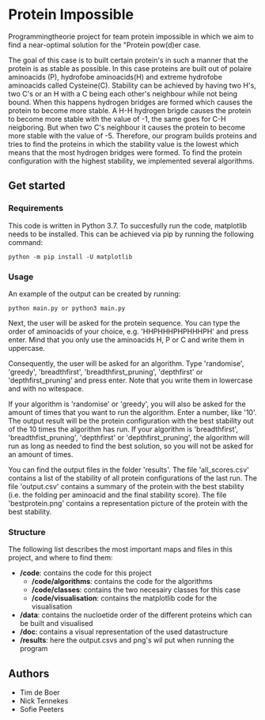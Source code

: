 # Protein Impossible
Programmingtheorie project for team protein impossible in which we aim to find a near-optimal solution for the "Protein pow(d)er case.

The goal of this case is to built certain protein's in such a manner that the protein is as stable as possible. In this case proteins are built out of polaire aminoacids (P), hydrofobe aminoacids(H) and extreme hydrofobe aminoacids called Cysteine(C). Stability can be achieved by having two H's, two C's or an H with a C being each other's neighbour while not being bound. When this happens hydrogen bridges are formed which causes the protein to become more stable. A H-H hydrogen brigde causes the protein to become more stable with the value of -1, the same goes for C-H neigboring. But when two C's neighbour it causes the protein to become more stable with the value of -5. Therefore, our program builds proteins and tries to find the proteins in which the stability value is the lowest which means that the most hydrogen bridges were formed. To find the protein configuration with the highest stability, we implemented several algorithms. 

## Get started

### Requirements

This code is written in Python 3.7. To succesfully run the code, matplotlib needs to be installed. This can be achieved via pip by running the following command: 

```
python -m pip install -U matplotlib
```

### Usage

An example of the output can be created by running:

```
python main.py or python3 main.py
```
Next, the user will be asked for the protein sequence. You can type the order of aminoacids of your choice, e.g. 'HHPHHHPHPHHHPH' and press enter. Mind that you only use the aminoacids H, P or C and write them in uppercase. 

Consequently, the user will be asked for an algorithm. Type 'randomise', 'greedy', 'breadthfirst', 'breadthfirst_pruning', 'depthfirst' or 'depthfirst_pruning' and press enter. Note that you write them in lowercase and with no witespace. 

If your algorithm is 'randomise' or 'greedy', you will also be asked for the amount of times that you want to run the algorithm. Enter a number, like '10'. The output result will be the protein configuration with the best stability out of the 10 times the algorithm has run. If your algorithm is 'breadthfirst', 'breadthfist_pruning', 'depthfirst' or 'depthfirst_pruning', the algorithm will run as long as needed to find the best solution, so you will not be asked for an amount of times.

You can find the output files in the folder 'results'. The file 'all_scores.csv' contains a list of the stability of all protein configurations of the last run. The file 'output.csv' contains a summary of the protein with the best stability (i.e. the folding per aminoacid and the final stability score). The file 'bestprotein.png' contains a representation picture of the protein with the best stability. 


### Structure
The following list describes the most important maps and files in this project, and where to find them:

- **/code**: contains the code for this project
  - **/code/algorithms**: contains the code for the algorithms 
  - **/code/classes**: contains the two necesairy classes for this case
  - **/code/visualisation**: contains the matplotlib code for the visualisation
- **/data**: contains the nucloetide order of the different proteins which can be built and visualised
- **/doc**: contains a visual representation of the used datastructure
- **/results**: here the output.csvs and png's wil put when running the program

## Authors
- Tim de Boer
- Nick Tennekes
- Sofie Peeters
